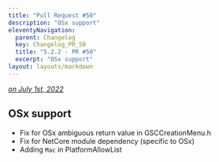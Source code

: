 ```yaml
---
title: "Pull Request #50"
description: "OSx support"
eleventyNavigation:
  parent: Changelog
  key: Changelog_PR_50
  title: "5.2.2 - PR #50"
  excerpt: "OSx support"
layout: layouts/markdown
---
```


*[on July 1st, 2022](https://github.com/GASCompanion/GASCompanion-Plugin/pull/50)*

## OSx support

*   Fix for OSx ambiguous return value in GSCCreationMenu.h
*   Fix for NetCore module dependency (specific to OSx)
*   Adding `Mac` in PlatformAllowList

